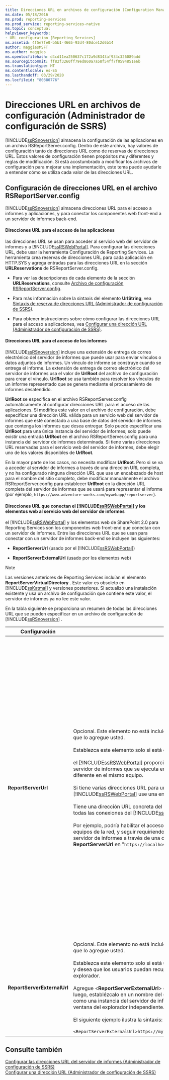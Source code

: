 ```yaml
---
title: Direcciones URL en archivos de configuración (Configuration Manager) | Microsoft Docs
ms.date: 05/18/2016
ms.prod: reporting-services
ms.prod_service: reporting-services-native
ms.topic: conceptual
helpviewer_keywords:
- URL configuration [Reporting Services]
ms.assetid: 4f5e7fe0-b5b1-4665-93d4-80dce12d6b14
author: maggiesMSFT
ms.author: maggies
ms.openlocfilehash: d4cd11ea250637c172a9d8343af934c326089add
ms.sourcegitcommit: ff82f3260ff79ed860a7a58f54ff7f0594851e6b
ms.translationtype: HT
ms.contentlocale: es-ES
ms.lasthandoff: 03/29/2020
ms.locfileid: "80380776"
---
```

# <a name="urls-in-configuration-files--ssrs-configuration-manager"></a>Direcciones URL en archivos de configuración (Administrador de configuración de SSRS)
  [!INCLUDE[ssRSnoversion](../../includes/ssrsnoversion-md.md)] almacena la configuración de las aplicaciones en un archivo RSReportServer.config. Dentro de este archivo, hay valores de configuración tanto de direcciones URL como de reservas de direcciones URL. Estos valores de configuración tienen propósitos muy diferentes y reglas de modificación. Si está acostumbrado a modificar los archivos de configuración para mejorar una implementación, este tema puede ayudarle a entender cómo se utiliza cada valor de las direcciones URL.  
  
## <a name="url-settings-in-rsreportserverconfig-file"></a>Configuración de direcciones URL en el archivo RSReportServer.config  
 [!INCLUDE[ssRSnoversion](../../includes/ssrsnoversion-md.md)] almacena direcciones URL para el acceso a informes y aplicaciones, y para conectar los componentes web front-end a un servidor de informes back-end.  
  
#### <a name="urls-for-application-access"></a>Direcciones URL para el acceso de las aplicaciones  
 las direcciones URL se usan para acceder al servicio web del servidor de informes y a [!INCLUDE[ssRSWebPortal](../../includes/ssrswebportal.md)]. Para configurar las direcciones URL, debe usar la herramienta Configuración de Reporting Services. La herramienta crea reservas de direcciones URL para cada aplicación en HTTP.SYS y agrega entradas para las direcciones URL en la sección **URLReservations** de RSReportServer.config.  
  
-   Para ver las descripciones de cada elemento de la sección **URLReservations**, consulte [Archivo de configuración RSReportServer.config](../../reporting-services/report-server/rsreportserver-config-configuration-file.md).  
  
-   Para más información sobre la sintaxis del elemento **UrlString**, vea [Sintaxis de reserva de direcciones URL &#40;Administrador de configuración de SSRS&#41;](../../reporting-services/install-windows/url-reservation-syntax-ssrs-configuration-manager.md).  
  
-   Para obtener instrucciones sobre cómo configurar las direcciones URL para el acceso a aplicaciones, vea [Configurar una dirección URL &#40;Administrador de configuración de SSRS&#41;](../../reporting-services/install-windows/configure-a-url-ssrs-configuration-manager.md).  
  
#### <a name="urls-for-report-access"></a>Direcciones URL para el acceso de los informes  
 [!INCLUDE[ssRSnoversion](../../includes/ssrsnoversion-md.md)] incluye una extensión de entrega de correo electrónico del servidor de informes que puede usar para enviar vínculos o datos adjuntos de informes. Un vínculo de informe se construye cuando se entrega el informe. La extensión de entrega de correo electrónico del servidor de informes usa el valor de **UrlRoot** del archivo de configuración para crear el vínculo. **UrlRoot** se usa también para resolver los vínculos de un informe representado que se genera mediante el procesamiento de informes desatendido.  
  
 **UrlRoot** se especifica en el archivo RSReportServer.config automáticamente al configurar direcciones URL para el acceso de las aplicaciones. Si modifica este valor en el archivo de configuración, debe especificar una dirección URL válida para un servicio web del servidor de informes que esté conectado a una base de datos del servidor de informes que contenga los informes que desea entregar. Solo puede especificar una **UrlRoot** para una única instancia del servidor de informes; solo puede existir una entrada **UrlRoot** en el archivo RSReportServer.config para una instancia del servidor de informes determinada. Si tiene varias direcciones URL reservadas para el servicio web del servidor de informes, debe elegir uno de los valores disponibles de **UrlRoot**.  
  
 En la mayor parte de los casos, no necesita modificar **UrlRoot**. Pero si se va a acceder al servidor de informes a través de una dirección URL completa, y no ha configurado ninguna dirección URL que use un encabezado de host para el nombre del sitio completo, debe modificar manualmente el archivo RSReportServer.config para establecer **UrlRoot** en la dirección URL completa del servidor de informes que se usará para representar el informe (por ejemplo, `https://www.adventure-works.com/mywebapp/reportserver`).  
  
#### <a name="urls-connecting-the-ssrswebportal-and-web-parts-to-the-report-server-web-service"></a>Direcciones URL que conectan el [!INCLUDE[ssRSWebPortal](../../includes/ssrswebportal.md)] y los elementos web al servicio web del servidor de informes  
 el [!INCLUDE[ssRSWebPortal](../../includes/ssrswebportal.md)] y los elementos web de SharePoint 2.0 para Reporting Services son los componentes web front-end que conectan con un servidor de informes. Entre las direcciones URL que se usan para conectar con un servidor de informes back-end se incluyen las siguientes:  
  
-   **ReportServerUrl** (usado por el [!INCLUDE[ssRSWebPortal](../../includes/ssrswebportal.md)])  
  
-   **ReportServerExternalUrl** (usado por los elementos web)  
  
> [!NOTE]  
>  Las versiones anteriores de Reporting Services incluían el elemento **ReportServerVirtualDirectory** . Este valor es obsoleto en [!INCLUDE[ssKatmai](../../includes/sskatmai-md.md)] y versiones posteriores. Si actualizó una instalación existente y usa un archivo de configuración que contiene este valor, el servidor de informes ya no lee este valor.  
  
 En la tabla siguiente se proporciona un resumen de todas las direcciones URL que se pueden especificar en un archivo de configuración de [!INCLUDE[ssRSnoversion](../../includes/ssrsnoversion-md.md)] .  
  
|Configuración|Uso|Descripción|  
|-------------|-----------|-----------------|  
|**ReportServerUrl**|Opcional. Este elemento no está incluido en el archivo RSReportServer.config a menos que lo agregue usted.<br /><br /> Establezca este elemento solo si está configurando uno de los escenarios siguientes:<br /><br /> el [!INCLUDE[ssRSWebPortal](../../includes/ssrswebportal.md)] proporciona acceso web front-end a un servicio web del servidor de informes que se ejecuta en un equipo diferente o en una instancia diferente en el mismo equipo.<br /><br /> Si tiene varias direcciones URL para un servidor de informes y quiere que el [!INCLUDE[ssRSWebPortal](../../includes/ssrswebportal.md)] use una en concreto.<br /><br /> Tiene una dirección URL concreta del servidor de informes que quiere que se use en todas las conexiones del [!INCLUDE[ssRSWebPortal](../../includes/ssrswebportal.md)] .<br /><br /> Por ejemplo, podría habilitar el acceso al [!INCLUDE[ssRSWebPortal](../../includes/ssrswebportal.md)] para todos los equipos de la red, y seguir requiriendo que el [!INCLUDE[ssRSWebPortal](../../includes/ssrswebportal.md)] se conecte al servidor de informes a través de una conexión local. En este caso, podría configurar **ReportServerUrl** en "`https://localhost/reportserver`".|Este valor especifica una dirección URL para el servicio web del servidor de informes. La aplicación [!INCLUDE[ssRSWebPortal](../../includes/ssrswebportal.md)] lee este valor en el inicio. Si se establece este valor, el [!INCLUDE[ssRSWebPortal](../../includes/ssrswebportal.md)] se conectará al servidor de informes que se especifique en la dirección URL.<br /><br /> De forma predeterminada, el [!INCLUDE[ssRSWebPortal](../../includes/ssrswebportal.md)] proporciona acceso web front-end a un servicio web del servidor de informes que se ejecuta dentro de la misma instancia del servidor de informes que el [!INCLUDE[ssRSWebPortal](../../includes/ssrswebportal.md)]. Pero si quiere usar el [!INCLUDE[ssRSWebPortal](../../includes/ssrswebportal.md)] con un servicio web del servidor de informes que forme parte de otra instancia o se ejecute en una instancia de un equipo diferente, puede establecer esta dirección URL para indicar al [!INCLUDE[ssRSWebPortal](../../includes/ssrswebportal.md)] que se conecte al servicio web del servidor de informes externo.<br /><br /> Si en el servidor de informes al que se está conectando hay instalado un certificado de Capa de sockets seguros (SSL), el valor de **ReportServerUrl** debe ser el nombre del servidor que esté registrado para ese certificado. Si recibe el error, "Se ha cerrado la conexión subyacente: no se puede establecer una relación de confianza para el canal seguro SSL/TLS", establezca **ReportServerUrl** en el nombre de dominio completo del servidor para el que se ha emitido el certificado SSL. Por ejemplo, si se ha registrado el certificado para **https:\//adventure-works.com.onlinesales**, la dirección URL del servidor de informes será **https:\//adventure-works.com.onlinesales/reportserver**.|  
|**ReportServerExternalUrl**|Opcional. Este elemento no está incluido en el archivo RSReportServer.config a menos que lo agregue usted.<br /><br /> Establezca este elemento solo si está utilizando los elementos web de SharePoint 2.0 y desea que los usuarios puedan recuperar un informe y abrirlo en otra ventana del explorador.<br /><br /> Agregue \<**ReportServerExternalUrl**> debajo del elemento \<**ReportServerUrl**> y, luego, establézcalo en un nombre del servidor de informes completo que se resuelva como una instancia del servidor de informes cuando se obtenga acceso a ella en una ventana del explorador independiente. No elimine \<**ReportServerUrl**>.<br /><br /> El siguiente ejemplo ilustra la sintaxis:<br /><br /> `<ReportServerExternalUrl>https://myserver/reportserver</ReportServerExternalUrl>`|Los elementos web de SharePoint 2.0 utilizan este valor.<br /><br /> En versiones anteriores, se recomendaba que estableciera este valor para implementar el Generador de informes en un servidor de informes expuesto a Internet. Este escenario de implementación no se ha probado. Si antes utilizaba este valor para que se admitiera el acceso a través de Internet al Generador de informes, debe considerar la posibilidad de utilizar una estrategia alternativa.|  
  
## <a name="see-also"></a>Consulte también  
 [Configurar las direcciones URL del servidor de informes &#40;Administrador de configuración de SSRS&#41;](../../reporting-services/install-windows/configure-report-server-urls-ssrs-configuration-manager.md)   
 [Configurar una dirección URL &#40;Administrador de configuración de SSRS&#41;](../../reporting-services/install-windows/configure-a-url-ssrs-configuration-manager.md)
